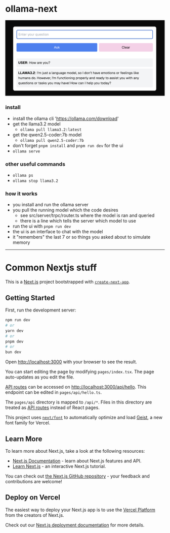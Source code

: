 # ollama-next

![Alt text](./public/app-promo-image.png)

### install

- install the ollama cli 'https://ollama.com/download'
- get the llama3.2 model
  - `ollama pull llama3.2:latest`
- get the qwen2.5-coder:7b model
  - `ollama pull qwen2.5-coder:7b`
- don't forget `pnpm install` and `pnpm run dev` for the ui
- `ollama serve`

### other useful commands

- `ollama ps`
- `ollama stop llama3.2`

### how it works

- you install and run the ollama server
- you pull the running model which the code desires
  - see src/server/trpc/router.ts where the model is ran and queried
  - there is a line which tells the server which model to use
- run the ui with `pnpm run dev`
- the ui is an interface to chat with the model
- it "remembers" the last 7 or so things you asked about to simulate memory

---

# Common Nextjs stuff

This is a [Next.js](https://nextjs.org) project bootstrapped with [
`create-next-app`](https://nextjs.org/docs/pages/api-reference/create-next-app).

## Getting Started

First, run the development server:

```bash
npm run dev
# or
yarn dev
# or
pnpm dev
# or
bun dev
```

Open [http://localhost:3000](http://localhost:3000) with your browser to see the result.

You can start editing the page by modifying `pages/index.tsx`. The page auto-updates as you edit the file.

[API routes](https://nextjs.org/docs/pages/building-your-application/routing/api-routes) can be accessed
on [http://localhost:3000/api/hello](http://localhost:3000/api/hello). This endpoint can be edited in
`pages/api/hello.ts`.

The `pages/api` directory is mapped to `/api/*`. Files in this directory are treated
as [API routes](https://nextjs.org/docs/pages/building-your-application/routing/api-routes) instead of React pages.

This project uses [`next/font`](https://nextjs.org/docs/pages/building-your-application/optimizing/fonts) to
automatically optimize and load [Geist](https://vercel.com/font), a new font family for Vercel.

## Learn More

To learn more about Next.js, take a look at the following resources:

- [Next.js Documentation](https://nextjs.org/docs) - learn about Next.js features and API.
- [Learn Next.js](https://nextjs.org/learn-pages-router) - an interactive Next.js tutorial.

You can check out [the Next.js GitHub repository](https://github.com/vercel/next.js) - your feedback and contributions
are welcome!

## Deploy on Vercel

The easiest way to deploy your Next.js app is to use
the [Vercel Platform](https://vercel.com/new?utm_medium=default-template&filter=next.js&utm_source=create-next-app&utm_campaign=create-next-app-readme)
from the creators of Next.js.

Check out our [Next.js deployment documentation](https://nextjs.org/docs/pages/building-your-application/deploying) for
more details.
